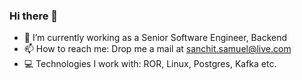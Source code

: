 ### Hi there 👋

- 🔭 I’m currently working as a Senior Software Engineer, Backend
- 📫 How to reach me: Drop me a mail at sanchit.samuel@live.com
- :computer: Technologies I work with: ROR, Linux, Postgres, Kafka etc.

<!--
**sanchitsamuel/sanchitsamuel** is a ✨ _special_ ✨ repository because its `README.md` (this file) appears on your GitHub profile.

Here are some ideas to get you started:

- 🔭 I’m currently working on ...
- 🌱 I’m currently learning ...
- 👯 I’m looking to collaborate on ...
- 🤔 I’m looking for help with ...
- 💬 Ask me about ...
- 📫 How to reach me: ...
- 😄 Pronouns: ...
- ⚡ Fun fact: ...
-->
